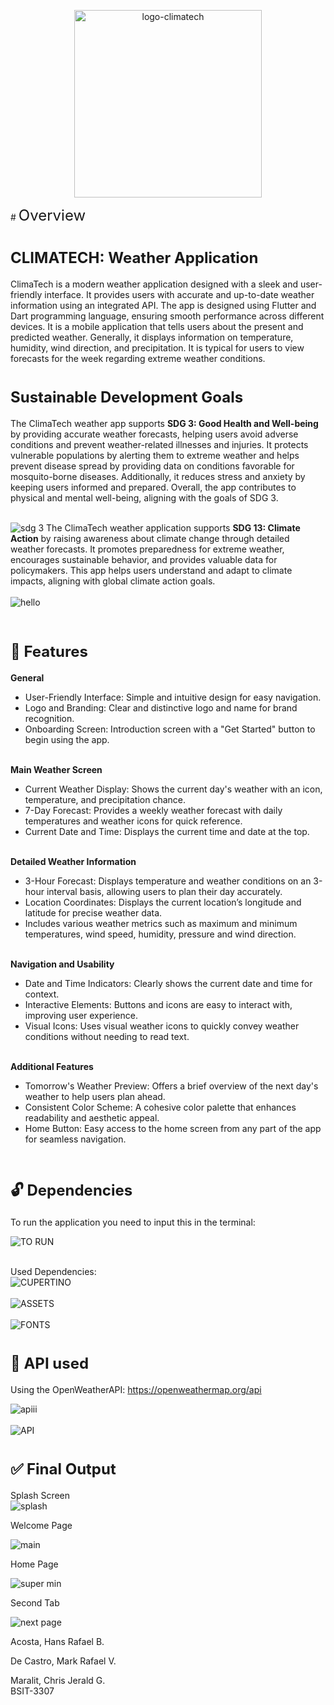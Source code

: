 <p align="center">
  <img src="https://github.com/user-attachments/assets/2f426f08-062b-4d00-969f-ed729f7c49e3" alt="logo-climatech" style="width: 300px; height: auto;" />
</p>
# <font size="5">Overview</font>

# <font size="5">CLIMATECH: Weather Application</font>

ClimaTech is a modern weather application designed with a sleek and user-friendly interface. It provides users with accurate and up-to-date weather information using an integrated API. The app is designed using Flutter and Dart programming language, ensuring smooth performance across different devices. It is a mobile application that tells users about the present and predicted weather. Generally, it displays information on temperature, humidity, wind direction, and precipitation. It is typical for users to view forecasts for the week regarding extreme weather conditions.

# <font size="5">Sustainable Development Goals</font>

The ClimaTech weather app supports <b>SDG 3: Good Health and Well-being</b> by providing accurate weather forecasts, helping users avoid adverse conditions and prevent weather-related illnesses and injuries. It protects vulnerable populations by alerting them to extreme weather and helps prevent disease spread by providing data on conditions favorable for mosquito-borne diseases. Additionally, it reduces stress and anxiety by keeping users informed and prepared. Overall, the app contributes to physical and mental well-being, aligning with the goals of SDG 3.
<br></br>

![sdg 3](https://github.com/user-attachments/assets/9347369d-ecfa-4367-9c7f-209b3a62e114)
The ClimaTech weather application supports <b>SDG 13: Climate Action</b> by raising awareness about climate change through detailed weather forecasts. It promotes preparedness for extreme weather, encourages sustainable behavior, and provides valuable data for policymakers. This app helps users understand and adapt to climate impacts, aligning with global climate action goals.
<br></br>
![hello](https://github.com/user-attachments/assets/c9c5f667-c2f8-4d73-90b0-d022207dbd44)
<br></br>

# <font size="5">🎯 Features</font>
 <b>General</b>
- User-Friendly Interface: Simple and intuitive design for easy navigation.
- Logo and Branding: Clear and distinctive logo and name for brand recognition.
- Onboarding Screen: Introduction screen with a "Get Started" button to begin using the app.
<br></br>

 <b>Main Weather Screen</b>
- Current Weather Display: Shows the current day's weather with an icon, temperature, and precipitation chance.
- 7-Day Forecast: Provides a weekly weather forecast with daily temperatures and weather icons for quick reference.
- Current Date and Time: Displays the current time and date at the top.
<br></br>

 <b>Detailed Weather Information</b>
- 3-Hour Forecast: Displays temperature and weather conditions on an 3-hour interval basis, allowing users to plan their day accurately.
- Location Coordinates: Displays the current location’s longitude and latitude for precise weather data.
- Includes various weather metrics such as maximum and minimum temperatures, wind speed, humidity, pressure and wind direction.
<br></br>

<b>Navigation and Usability</b>
- Date and Time Indicators: Clearly shows the current date and time for context.
- Interactive Elements: Buttons and icons are easy to interact with, improving user experience.
- Visual Icons: Uses visual weather icons to quickly convey weather conditions without needing to read text.
<br></br>

<b>Additional Features</b>
- Tomorrow's Weather Preview: Offers a brief overview of the next day's weather to help users plan ahead.
- Consistent Color Scheme: A cohesive color palette that enhances readability and aesthetic appeal.
- Home Button: Easy access to the home screen from any part of the app for seamless navigation.
<br></br>

# <font size="5">🔓 Dependencies</font>

To run the application you need to input this in the terminal: <br>

![TO RUN](https://github.com/user-attachments/assets/7d8d070b-8893-47a0-b937-393a936fff6f)
<br></br>

Used Dependencies: <br>
![CUPERTINO](https://github.com/user-attachments/assets/41b72413-e8a0-4c3c-b5c0-e7c8f0055e81)
<br></br>
![ASSETS](https://github.com/user-attachments/assets/28b7081a-8265-4963-a885-dfec83cdaf10)
<br></br>
![FONTS](https://github.com/user-attachments/assets/ac621183-931b-40a7-a229-7969bc5b8c96)

# <font size="5">🧰 API used </font>

Using the OpenWeatherAPI:
https://openweathermap.org/api

![apiii](https://github.com/user-attachments/assets/c34089de-273a-493d-a446-0d4303256fb6)
<br></br>
![API](https://github.com/user-attachments/assets/d1d2699d-98bc-499d-8295-f7761b703bd8)

# <font size="5">✅ Final Output</font>
Splash Screen<br>
![splash](https://github.com/user-attachments/assets/8bed4b04-136a-47be-b4dc-c7c0522ddf09)<br>

Welcome Page<br>

![main](https://github.com/user-attachments/assets/14b942be-41fb-4707-bd05-383849f5c737)<br>

Home Page<br>

![super min](https://github.com/user-attachments/assets/03f5b365-0ac8-410b-a7b4-b08fc914c4b1)<br>

Second Tab<br>

![next page](https://github.com/user-attachments/assets/1f2ca9d3-25c3-4642-80f2-0e8b6ef1781f)





Acosta, Hans Rafael B.<br>


De Castro, Mark Rafael V.<br>


Maralit, Chris Jerald G.<br>
BSIT-3307 
